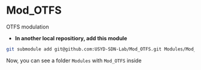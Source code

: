 # Mod_OTFS
OTFS modulation

* **In another local repositiory, add this module**
```sh
git submodule add git@github.com:USYD-SDN-Lab/Mod_OTFS.git Modules/Mod_OTFS
```
Now, you can see a folder `Modules` with `Mod_OTFS` inside